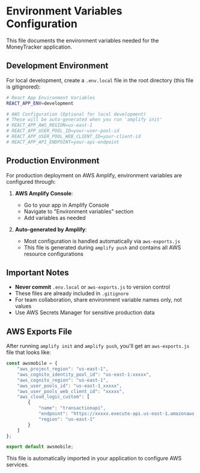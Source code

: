 # Environment Variables Configuration

This file documents the environment variables needed for the MoneyTracker application.

## Development Environment

For local development, create a `.env.local` file in the root directory (this file is gitignored):

```bash
# React App Environment Variables
REACT_APP_ENV=development

# AWS Configuration (Optional for local development)
# These will be auto-generated when you run 'amplify init'
# REACT_APP_AWS_REGION=us-east-1
# REACT_APP_USER_POOL_ID=your-user-pool-id
# REACT_APP_USER_POOL_WEB_CLIENT_ID=your-client-id
# REACT_APP_API_ENDPOINT=your-api-endpoint
```

## Production Environment

For production deployment on AWS Amplify, environment variables are configured through:

1. **AWS Amplify Console**:
   - Go to your app in Amplify Console
   - Navigate to "Environment variables" section
   - Add variables as needed

2. **Auto-generated by Amplify**:
   - Most configuration is handled automatically via `aws-exports.js`
   - This file is generated during `amplify push` and contains all AWS resource configurations

## Important Notes

- **Never commit** `.env.local` or `aws-exports.js` to version control
- These files are already included in `.gitignore`
- For team collaboration, share environment variable names only, not values
- Use AWS Secrets Manager for sensitive production data

## AWS Exports File

After running `amplify init` and `amplify push`, you'll get an `aws-exports.js` file that looks like:

```javascript
const awsmobile = {
    "aws_project_region": "us-east-1",
    "aws_cognito_identity_pool_id": "us-east-1:xxxxx",
    "aws_cognito_region": "us-east-1",
    "aws_user_pools_id": "us-east-1_xxxxx",
    "aws_user_pools_web_client_id": "xxxxx",
    "aws_cloud_logic_custom": [
        {
            "name": "transactionapi",
            "endpoint": "https://xxxxx.execute-api.us-east-1.amazonaws.com/dev",
            "region": "us-east-1"
        }
    ]
};

export default awsmobile;
```

This file is automatically imported in your application to configure AWS services.
